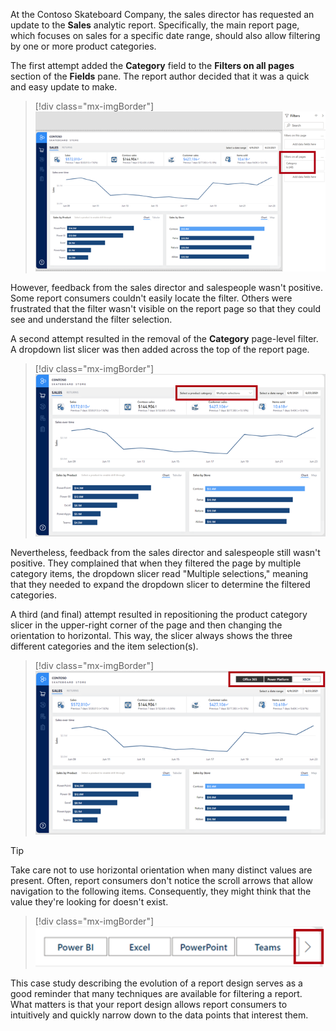 At the Contoso Skateboard Company, the sales director has requested an update to the **Sales** analytic report. Specifically, the main report page, which focuses on sales for a specific date range, should also allow filtering by one or more product categories.

The first attempt added the **Category** field to the **Filters on all pages** section of the **Fields** pane. The report author decided that it was a quick and easy update to make.

> [!div class="mx-imgBorder"]
> [![Screenshot of the Sales report page, with the Filters pane open includes a report-level filter on the Category field.](../media/explore-report-design-1.png)](../media/explore-report-design-1.png#lightbox)

However, feedback from the sales director and salespeople wasn't positive. Some report consumers couldn't easily locate the filter. Others were frustrated that the filter wasn't visible on the report page so that they could see and understand the filter selection.

A second attempt resulted in the removal of the **Category** page-level filter. A dropdown list slicer was then added across the top of the report page.

> [!div class="mx-imgBorder"]
> [![Screenshot of the Sales report page, this time without the Filters pane.](../media/explore-report-design-2.png)](../media/explore-report-design-2.png#lightbox)

Nevertheless, feedback from the sales director and salespeople still wasn't positive. They complained that when they filtered the page by multiple category items, the dropdown slicer read "Multiple selections," meaning that they needed to expand the dropdown slicer to determine the filtered categories.

A third (and final) attempt resulted in repositioning the product category slicer in the upper-right corner of the page and then changing the orientation to horizontal. This way, the slicer always shows the three different categories and the item selection(s).

> [!div class="mx-imgBorder"]
> [![Screenshot of the Sales report page with the product category slicer located at the very top of the page and orientation set to horizontal.](../media/explore-report-design-3.png)](../media/explore-report-design-3.png#lightbox)

> [!TIP]
> Take care not to use horizontal orientation when many distinct values are present. Often, report consumers don't notice the scroll arrows that allow navigation to the following items. Consequently, they might think that the value they're looking for doesn't exist.

> [!div class="mx-imgBorder"]
> [![Screenshot of the horizontal slicer scroll.](../media/horizontal-slicer-scroll.png)](../media/horizontal-slicer-scroll.png#lightbox)

This case study describing the evolution of a report design serves as a good reminder that many techniques are available for filtering a report. What matters is that your report design allows report consumers to intuitively and quickly narrow down to the data points that interest them.

